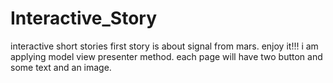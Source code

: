 # Interactive_Story
interactive short stories
first story is about signal from mars.
enjoy it!!!
i am applying model view presenter method.
each page will have two button and some text and an image.